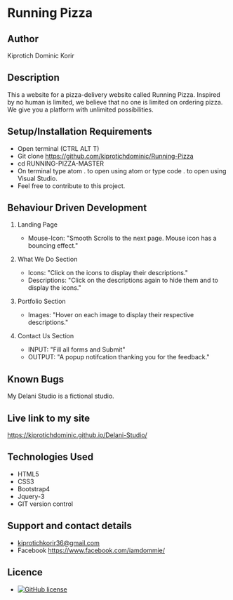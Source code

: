 # Running Pizza

## Author

Kiprotich Dominic Korir

## Description

This a website for a pizza-delivery website called Running Pizza. Inspired by no human is limited, we believe that no one is limited on ordering pizza.
We give you a platform with unlimited possibilities.

## Setup/Installation Requirements

- Open terminal (CTRL ALT T)
- Git clone https://github.com/kiprotichdominic/Running-Pizza
- cd RUNNING-PIZZA-MASTER
- On terminal type atom . to open using atom or type code . to open using Visual Studio.
- Feel free to contribute to this project.

## Behaviour Driven Development

1. Landing Page
   - Mouse-Icon: "Smooth Scrolls to the next page. Mouse icon has a bouncing effect."
   
2. What We Do Section
   - Icons: "Click on the icons to display their descriptions."
   - Descriptions: "Click on the descriptions again to hide them and to display the icons."

3. Portfolio Section
   - Images: "Hover on each image to display their respective descriptions." 

4. Contact Us Section
   - INPUT: "Fill all forms and Submit" 
   - OUTPUT: "A popup notifcation thanking you for the feedback."


## Known Bugs

My Delani Studio is a fictional studio.

## Live link to my site

https://kiprotichdominic.github.io/Delani-Studio/

## Technologies Used

- HTML5
- CSS3
- Bootstrap4
- Jquery-3
- GIT version control

## Support and contact details

- kiprotichkorir36@gmail.com
- Facebook https://www.facebook.com/iamdommie/

## Licence

- [![GitHub license](https://img.shields.io/github/license/Naereen/StrapDown.js.svg)](https://github.com/Naereen/StrapDown.js/blob/master/LICENSE)
